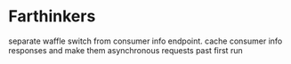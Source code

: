 # Farthinkers
separate waffle switch from consumer info endpoint. cache consumer info responses and make them asynchronous requests past first run
